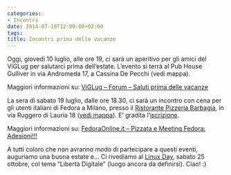 ```yaml
---
categories:
- Incontri
date: 2014-07-10T12:00:00+02:00
tags:
title: Incontri prima delle vacanze
---
```

Oggi, giovedì 10 luglio, alle ore 19, ci sarà un aperitivo per gli amici del ViGLug per salutarci prima dell’estate. L’evento si terrà al Pub House Gulliver in via Andromeda 17, a Cassina De Pecchi (vedi mappa).

Maggiori informazioni su: [ViGLug – Forum – Saluti prima delle vacanze](http://forum.viglug.org/index.php?topic=2085.0)

La sera di sabato 19 luglio, dalle ore 18.30, ci sarà un incontro con cena per gli utenti italiani di Fedora a Milano, presso il [Ristorante Pizzeria Barbagia](http://www.tripadvisor.it/Restaurant_Review-g187849-d4137200-Reviews-Bar_Pizzeria_Barbagia-Milan_Lombardy.html), in via Ruggero di Lauria 18 ([vedi mappa](https://www.openstreetmap.org/?mlat=45.48642&mlon=9.15640#map=17/45.48642/9.15640)). E’ gradita l’[iscrizione](https://docs.google.com/forms/d/1x_elvwJc4acid7kIVQbD84kPRYJV6poPPwqN0fQyL8k/viewform).

Maggiori informazioni su: [FedoraOnline.it – Pizzata e Meeting Fedora: Adesioni!!!](http://forum.fedoraonline.it/viewtopic.php?id=22792)

A tutti coloro che non avranno modo di partecipare a questi eventi, auguriamo una buona estate e… Ci rivediamo al [Linux Day](http://www.linuxday.it/), sabato 25 ottobre, col tema “Libertà Digitale” (luogo ancora da definirsi). Ciao! :)
